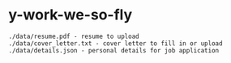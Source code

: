 # y-work-we-so-fly

````
./data/resume.pdf - resume to upload
./data/cover_letter.txt - cover letter to fill in or upload
./data/details.json - personal details for job application
````
